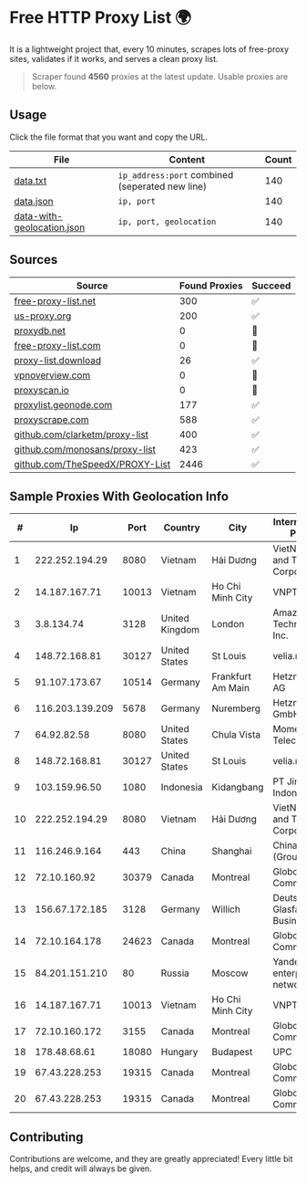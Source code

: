 
# Free HTTP Proxy List 🌍

It is a lightweight project that, every 10 minutes, scrapes lots of free-proxy sites, validates if it works, and serves a clean proxy list.


> Scraper found **4560** proxies at the latest update. Usable proxies are below.

## Usage

Click the file format that you want and copy the URL.


|File|Content|Count|
|----|-------|-----|
|[data.txt](https://raw.githubusercontent.com/themiralay/Proxy-List-World/master/data.txt)|`ip_address:port` combined (seperated new line)|140|
|[data.json](https://raw.githubusercontent.com/themiralay/Proxy-List-World/master/data.json)|`ip, port`|140|
|[data-with-geolocation.json](https://raw.githubusercontent.com/themiralay/Proxy-List-World/master/data-with-geolocation.json)|`ip, port, geolocation`|140|

## Sources

|Source|Found Proxies|Succeed|
|------|-------------|-------|
|[free-proxy-list.net](https://free-proxy-list.net)|300|✅|
|[us-proxy.org](https://www.us-proxy.org)|200|✅|
|[proxydb.net](http://proxydb.net)|0|🚫|
|[free-proxy-list.com](https://free-proxy-list.com/?page=&port=&type%5B%5D=http&type%5B%5D=https&up_time=0&search=Search)|0|🚫|
|[proxy-list.download](https://www.proxy-list.download/HTTP)|26|✅|
|[vpnoverview.com](https://vpnoverview.com/privacy/anonymous-browsing/free-proxy-servers)|0|🚫|
|[proxyscan.io](https://www.proxyscan.io)|0|🚫|
|[proxylist.geonode.com](https://proxylist.geonode.com/api/proxy-list?limit=300&page=1&sort_by=lastChecked&sort_type=desc&protocols=http,https)|177|✅|
|[proxyscrape.com](https://api.proxyscrape.com/v2/?request=displayproxies&protocol=http&timeout=10000&country=all&ssl=all&anonymity=all)|588|✅|
|[github.com/clarketm/proxy-list](https://raw.githubusercontent.com/clarketm/proxy-list/master/proxy-list-raw.txt)|400|✅|
|[github.com/monosans/proxy-list](https://raw.githubusercontent.com/monosans/proxy-list/main/proxies/http.txt)|423|✅|
|[github.com/TheSpeedX/PROXY-List](https://raw.githubusercontent.com/TheSpeedX/PROXY-List/master/http.txt)|2446|✅|


## Sample Proxies With Geolocation Info

|#|Ip|Port|Country|City|Internet Service Provider|
|-|--|----|-------|----|-------------------------|
|1|222.252.194.29|8080|Vietnam|Hải Dương|VietNam Post and Telecom Corporation|
|2|14.187.167.71|10013|Vietnam|Ho Chi Minh City|VNPT|
|3|3.8.134.74|3128|United Kingdom|London|Amazon Technologies Inc.|
|4|148.72.168.81|30127|United States|St Louis|velia.net|
|5|91.107.173.67|10514|Germany|Frankfurt Am Main|Hetzner Online AG|
|6|116.203.139.209|5678|Germany|Nuremberg|Hetzner Online GmbH|
|7|64.92.82.58|8080|United States|Chula Vista|Momentum Telecom, Inc.|
|8|148.72.168.81|30127|United States|St Louis|velia.net|
|9|103.159.96.50|1080|Indonesia|Kidangbang|PT Jinde Grup Indonesia|
|10|222.252.194.29|8080|Vietnam|Hải Dương|VietNam Post and Telecom Corporation|
|11|116.246.9.164|443|China|Shanghai|China Telecom (Group)|
|12|72.10.160.92|30379|Canada|Montreal|GloboTech Communications|
|13|156.67.172.185|3128|Germany|Willich|Deutsche Glasfaser Business GmbH|
|14|72.10.164.178|24623|Canada|Montreal|GloboTech Communications|
|15|84.201.151.210|80|Russia|Moscow|Yandex enterprise network|
|16|14.187.167.71|10013|Vietnam|Ho Chi Minh City|VNPT|
|17|72.10.160.172|3155|Canada|Montreal|GloboTech Communications|
|18|178.48.68.61|18080|Hungary|Budapest|UPC|
|19|67.43.228.253|19315|Canada|Montreal|GloboTech Communications|
|20|67.43.228.253|19315|Canada|Montreal|GloboTech Communications|



## Contributing

Contributions are welcome, and they are greatly appreciated! Every
little bit helps, and credit will always be given.

